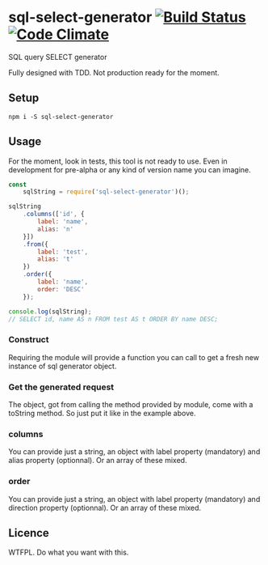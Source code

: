 # sql-select-generator [![Build Status](https://travis-ci.org/MathRobin/sql-select-generator.svg)](https://travis-ci.org/MathRobin/sql-select-generator) [![Code Climate](https://codeclimate.com/github/MathRobin/sql-select-generator/badges/gpa.svg)](https://codeclimate.com/github/MathRobin/sql-select-generator)

SQL query SELECT generator

Fully designed with TDD. Not production ready for the moment.

## Setup

```shell
npm i -S sql-select-generator
```

## Usage

For the moment, look in tests, this tool is not ready to use. Even in development for pre-alpha or any kind of version name you can imagine.

```javascript
const
    sqlString = require('sql-select-generator')();

sqlString
    .columns(['id', {
        label: 'name',
        alias: 'n'
    }])
    .from({
        label: 'test',
        alias: 't'
    })
    .order({
        label: 'name',
        order: 'DESC'
    });

console.log(sqlString);
// SELECT id, name AS n FROM test AS t ORDER BY name DESC;
```

### Construct
Requiring the module will provide a function you can call to get a fresh new instance of sql generator object.

### Get the generated request
The object, got from calling the method provided by module, come with a toString method. So just put it like in the example above.

### columns
You can provide just a string, an object with label property (mandatory) and alias property (optionnal). Or an array of these mixed.

### order
You can provide just a string, an object with label property (mandatory) and direction property (optionnal). Or an array of these mixed.

## Licence

WTFPL. Do what you want with this.